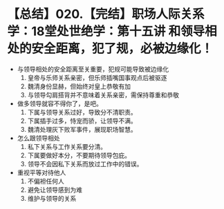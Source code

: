 # 【总结】020.【完结】职场人际关系学：18堂处世绝学：第十五讲  和领导相处的安全距离，犯了规，必被边缘化！

-   与领导相处的安全距离至关重要，犯规可能导致被边缘化
    1.  皇帝与乐师关系亲密，但乐师插嘴国事观点后被驱逐
    2.  魏清身份显赫，但始终对皇上恭敬有加
    3.  与领导勾肩搭背并不意味着关系亲密，需保持尊重和恭敬
-   做多领导就容不得你了，是吧。
    1.  下属与领导关系过好，导致分不清职责。
    2.  下属插手过多，恃宠而骄，让领导不满。
    3.  魏清处理灰下败军事件，展现职场智慧。
-   怎么跟领导相处
    1.  私下关系与工作关系要分清。
    2.  下属要做好本分，不要期待领导包庇。
    3.  领导不会因私下关系而放过工作中的错误。
-   重视平等对待他人
    1.  不偏袒任何人
    2.  避免让领导感到为难
    3.  维护与领导的关系